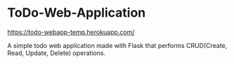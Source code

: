 # ToDo-Web-Application
https://todo-webapp-temp.herokuapp.com/

A simple todo web application made with Flask that performs CRUD(Create, Read, Update, Delete) operations.

